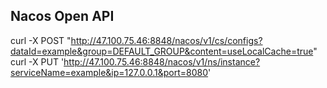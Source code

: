 ## Nacos Open API 

curl -X POST "http://47.100.75.46:8848/nacos/v1/cs/configs?dataId=example&group=DEFAULT_GROUP&content=useLocalCache=true"
curl -X PUT 'http://47.100.75.46:8848/nacos/v1/ns/instance?serviceName=example&ip=127.0.0.1&port=8080'


